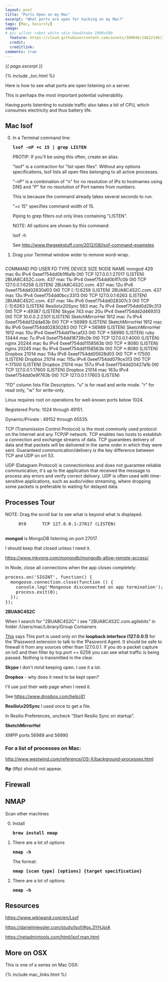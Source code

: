 ```yaml
---
layout: post
title: "Ports Open on my Mac"
excerpt: "What ports are open for hacking on my Mac?"
tags: [Mac, Security]
image:
# pic silver robot white skin handshake 1900x500
  feature: https://cloud.githubusercontent.com/assets/300046/14622149/306629f0-0585-11e6-961a-dc8f60dadbf6.jpg
  credit: 
  creditlink: 
comments: true
---
```

<i>{{ page.excerpt }}</i>

{% include _toc.html %}

Here is how to see what ports are open listening on a server.

This is perhaps the most important potential vulnerability.

Having ports listenting to outside traffic also takes a bit of CPU,
which consumes electricity and thus battery life.

## Mac lsof #

0. In a Terminal command line:

   <tt><strong>
   lsof -nP +c 15 | grep LISTEN
   </strong></tt>

   PROTIP: If you'll be using this often, create an alias.


   "lsof" is a contraction for "list open files".
   Without any options specifications, lsof lists all open files belonging to all active processes.

   "-nP" is a combination of "n" for no resolution of IPs to hostnames using DNS
   and "P" for no resolution of Port names from numbers.

   This is because the command already takes several seconds to run.

   "+c 15" specifies command width of 15.

   Piping to grep filters out only lines containing "LISTEN".

   NOTE: All options are shown by this command:

   lsof -h

   See http://www.thegeekstuff.com/2012/08/lsof-command-examples

0. Drag your Terminal window wider to remove word-wrap.

   <pre>
COMMAND           PID USER   FD      TYPE DEVICE                   SIZE     NODE     NAME
mongod            429  mac    6u     IPv4 0xeef754dd0b1f6a1b        0t0      TCP 127.0.0.1:27017 (LISTEN)
2BUA8C4S2C.com.   437  mac   11u     IPv4 0xeef754dd0b1f7c0b        0t0      TCP 127.0.0.1:6258 (LISTEN)
2BUA8C4S2C.com.   437  mac   12u     IPv6 0xeef754dd02830d03        0t0      TCP [::1]:6258 (LISTEN)
2BUA8C4S2C.com.   437  mac   13u     IPv4 0xeef754dd0bcc3313        0t0      TCP 127.0.0.1:6263 (LISTEN)
2BUA8C4S2C.com.   437  mac   14u     IPv6 0xeef754dd028307c3        0t0      TCP [::1]:6263 (LISTEN)
Resilio\x20Sync   563  mac    7u     IPv4 0xeef754dd0d29c313        0t0      TCP *:49387 (LISTEN)
Skype             743  mac   20u     IPv4 0xeef754dd2d469313        0t0      TCP 10.0.0.2:2301 (LISTEN)
SketchMirrorHel  1912  mac    7u     IPv4 0xeef754dd12dda63b        0t0      TCP *:56989 (LISTEN)
SketchMirrorHel  1912  mac    8u     IPv6 0xeef754dd02830283        0t0      TCP *:56989 (LISTEN)
SketchMirrorHel  1912  mac   10u     IPv4 0xeef754dd11ecaf33        0t0      TCP *:56990 (LISTEN)
ruby            13444  mac    7u     IPv4 0xeef754dd18739c0b        0t0      TCP 127.0.0.1:4000 (LISTEN)
nginx           20244  mac    6u     IPv4 0xeef754dd1158563b        0t0      TCP *:8080 (LISTEN)
nginx           20245  mac    6u     IPv4 0xeef754dd1158563b        0t0      TCP *:8080 (LISTEN)
Dropbox         21014  mac  114u     IPv6 0xeef754dd05928d03        0t0      TCP *:17500 (LISTEN)
Dropbox         21014  mac  115u     IPv4 0xeef754dd079ce313        0t0      TCP *:17500 (LISTEN)
Dropbox         21014  mac  157u     IPv4 0xeef754dd20427a1b        0t0      TCP 127.0.0.1:17600 (LISTEN)
Dropbox         21014  mac  163u     IPv4 0xeef754dd0e9f763b        0t0      TCP 127.0.0.1:17603 (LISTEN)
   </pre>


"FD" column lists File Descriptors. "u" is for read and write mode. "r" for read only, "w" for write-only.

Linux requires root on operations for well-known ports below 1024.

Registered Ports: 1024 through 49151.

Dynamic/Private : 49152 through 65535. 

TCP (Transmission Control Protocol) is the most commonly used protocol on the Internet and any TCP/IP network. TCP enables two hosts to establish a connection and exchange streams of data. TCP guarantees delivery of data and that packets will be delivered in the same order in which they were sent. Guaranteed communication/delivery is the key difference between TCP and UDP on ort 53.

UDP (Datagram Protocol) is connectionless and does not guarantee reliable communication; it's up to the application that received the message to process any errors and verify correct delivery. UDP is often used with time-sensitive applications, such as audio/video streaming, where dropping some packets is preferable to waiting for delayed data. 


## Processes Tour

   NOTE: Drag the scroll bar to see what is beyond what is displayed.

   <pre>
     0t0      TCP 127.0.0.1:27017 (LISTEN)
   </pre>

<strong>mongod</strong> is MongoDB listening on port 27017.

   I should keep that closed unless I need it.

   https://www.mkyong.com/mongodb/mongodb-allow-remote-access/

In Node, close all connections when the app closes completely:

<pre>
process.on('SIGINT', function() {
  mongoose.connection.close(function () {
    console.log('Mongoose disconnected on app termination');
    process.exit(0);
  });
});
</pre>

<strong>2BUA8C4S2C</strong>

   When I search for "2BUA8C4S2C" I see "2BUA8C4S2C.com.agilebits" in folder /Users/mac/Library/Group Containers

   <a target="_blank" href="https://discussions.agilebits.com/discussion/7647/port-6258-whats-going-on">This</a> says
   This port is used only on the <strong>loopback interface (127.0.0.1)</strong> for the 1Password extension to talk to the 1Password Agent. It should be safe to firewall it from any sources other than 127.0.0.1. If you do a packet capture on lo0 and then filter by tcp.port == 6258 you can see what traffic is being passed. Nothing is transmitted in the clear.

<strong>Skype</strong> I don't mind keeping open. I use it a lot.

<strong>Dropbox</strong> - why does it need to be kept open?
  
   I'll use just their web page when I need it.

   See https://www.dropbox.com/help/41

<strong>Resilio\x20Sync</strong> 
I used once to get a file.

   In Resilio Preferences, uncheck “Start Resilio Sync on startup".

<strong>SketchMirrorHel</strong>

   XMPP ports 56989 and 56990


### For a list of processes on Mac:

http://www.westwind.com/reference/OS-X/background-processes.html

<strong>ftp</strong> (tftp) should not appear.


## Firewall




## NMAP

Scan other machines

0. Install

   <tt><strong>
   brew install nmap
   </strong></tt>

0. There are a lot of options

   <tt><strong>
   nmap -h
   </strong></tt>

   The format:

   <tt><strong>
   nmap [scan type] [options] {target specification}
   </strong></tt>

0. There are a lot of options

   <tt><strong>
   nmap -h
   </strong></tt>


## Resources 

https://www.wikiwand.com/en/Lsof

https://danielmiessler.com/study/lsof/#gs.3YHJpiA

https://netadmintools.com/html/lsof.man.html



## More on OSX

This is one of a series on Mac OSX:

{% include mac_links.html %}
